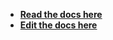 - [**Read the docs here**](https://cycle.js.org/api/dom.html)
- [**Edit the docs here**](https://github.com/cyclejs/cyclejs/blob/master/docs/content/api/dom.html)
